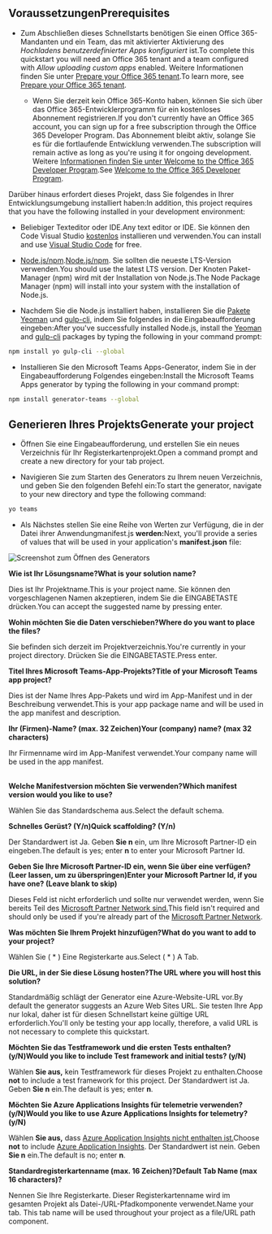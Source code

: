## <a name="prerequisites"></a><span data-ttu-id="b1c18-101">Voraussetzungen</span><span class="sxs-lookup"><span data-stu-id="b1c18-101">Prerequisites</span></span>

- <span data-ttu-id="b1c18-102">Zum Abschließen dieses Schnellstarts benötigen Sie einen Office 365-Mandanten und ein Team, das mit aktivierter Aktivierung des *Hochladens benutzerdefinierter Apps konfiguriert* ist.</span><span class="sxs-lookup"><span data-stu-id="b1c18-102">To complete this quickstart you will need an Office 365 tenant and a team configured with *Allow uploading custom apps* enabled.</span></span> <span data-ttu-id="b1c18-103">Weitere Informationen finden Sie unter [Prepare your Office 365 tenant](~/concepts/build-and-test/prepare-your-o365-tenant.md).</span><span class="sxs-lookup"><span data-stu-id="b1c18-103">To learn more, see [Prepare your Office 365 tenant](~/concepts/build-and-test/prepare-your-o365-tenant.md).</span></span>

  - <span data-ttu-id="b1c18-104">Wenn Sie derzeit kein Office 365-Konto haben, können Sie sich über das Office 365-Entwicklerprogramm für ein kostenloses Abonnement registrieren.</span><span class="sxs-lookup"><span data-stu-id="b1c18-104">If you don't currently have an Office 365 account, you can sign up for a free subscription through the Office 365 Developer Program.</span></span> <span data-ttu-id="b1c18-105">Das Abonnement bleibt aktiv, solange Sie es für die fortlaufende Entwicklung verwenden.</span><span class="sxs-lookup"><span data-stu-id="b1c18-105">The subscription will remain active as long as you're using it for ongoing development.</span></span> <span data-ttu-id="b1c18-106">Weitere [Informationen finden Sie unter Welcome to the Office 365 Developer Program](https://docs.microsoft.com/office/developer-program/microsoft-365-developer-program).</span><span class="sxs-lookup"><span data-stu-id="b1c18-106">See [Welcome to the Office 365 Developer Program](https://docs.microsoft.com/office/developer-program/microsoft-365-developer-program).</span></span>

<span data-ttu-id="b1c18-107">Darüber hinaus erfordert dieses Projekt, dass Sie folgendes in Ihrer Entwicklungsumgebung installiert haben:</span><span class="sxs-lookup"><span data-stu-id="b1c18-107">In addition, this project requires that you have the following installed in your development environment:</span></span>

- <span data-ttu-id="b1c18-108">Beliebiger Texteditor oder IDE.</span><span class="sxs-lookup"><span data-stu-id="b1c18-108">Any text editor or IDE.</span></span> <span data-ttu-id="b1c18-109">Sie können den Code Visual Studio [kostenlos](https://code.visualstudio.com/download) installieren und verwenden.</span><span class="sxs-lookup"><span data-stu-id="b1c18-109">You can install and use [Visual Studio Code](https://code.visualstudio.com/download) for free.</span></span>

- <span data-ttu-id="b1c18-110">[Node.js/npm](https://nodejs.org/en/).</span><span class="sxs-lookup"><span data-stu-id="b1c18-110">[Node.js/npm](https://nodejs.org/en/).</span></span> <span data-ttu-id="b1c18-111">Sie sollten die neueste LTS-Version verwenden.</span><span class="sxs-lookup"><span data-stu-id="b1c18-111">You should use the latest LTS version.</span></span> <span data-ttu-id="b1c18-112">Der Knoten Paket-Manager (npm) wird mit der Installation von Node.js.</span><span class="sxs-lookup"><span data-stu-id="b1c18-112">The Node Package Manager (npm) will install into your system with the installation of Node.js.</span></span>

- <span data-ttu-id="b1c18-113">Nachdem Sie die Node.js installiert haben, installieren Sie die [Pakete Yeoman](https://yeoman.io/) und [gulp-cli,](https://www.npmjs.com/package/gulp-cli) indem Sie folgendes in die Eingabeaufforderung eingeben:</span><span class="sxs-lookup"><span data-stu-id="b1c18-113">After you've successfully installed Node.js, install the [Yeoman](https://yeoman.io/) and [gulp-cli](https://www.npmjs.com/package/gulp-cli) packages by typing the following in your command prompt:</span></span>

```bash
npm install yo gulp-cli --global
```

- <span data-ttu-id="b1c18-114">Installieren Sie den Microsoft Teams Apps-Generator, indem Sie in der Eingabeaufforderung Folgendes eingeben:</span><span class="sxs-lookup"><span data-stu-id="b1c18-114">Install the Microsoft Teams Apps generator by typing the following in your command prompt:</span></span>

```bash
npm install generator-teams --global
```

## <a name="generate-your-project"></a><span data-ttu-id="b1c18-115">Generieren Ihres Projekts</span><span class="sxs-lookup"><span data-stu-id="b1c18-115">Generate your project</span></span>

- <span data-ttu-id="b1c18-116">Öffnen Sie eine Eingabeaufforderung, und erstellen Sie ein neues Verzeichnis für Ihr Registerkartenprojekt.</span><span class="sxs-lookup"><span data-stu-id="b1c18-116">Open a command prompt and create a new directory for your tab project.</span></span>

- <span data-ttu-id="b1c18-117">Navigieren Sie zum Starten des Generators zu Ihrem neuen Verzeichnis, und geben Sie den folgenden Befehl ein:</span><span class="sxs-lookup"><span data-stu-id="b1c18-117">To start the generator, navigate to your new directory and type the following command:</span></span>

```bash
yo teams
```

- <span data-ttu-id="b1c18-118">Als Nächstes stellen Sie eine Reihe von Werten zur Verfügung, die in der Datei ihrer Anwendungmanifest.js **werden:**</span><span class="sxs-lookup"><span data-stu-id="b1c18-118">Next, you'll provide a series of values that will be used in your application's **manifest.json** file:</span></span>

![Screenshot zum Öffnen des Generators](/microsoftteams/platform/assets/images/tab-images/teamsTabScreenshot.PNG)

<span data-ttu-id="b1c18-120">**Wie ist Ihr Lösungsname?**</span><span class="sxs-lookup"><span data-stu-id="b1c18-120">**What is your solution name?**</span></span>

<span data-ttu-id="b1c18-121">Dies ist Ihr Projektname.</span><span class="sxs-lookup"><span data-stu-id="b1c18-121">This is your project name.</span></span> <span data-ttu-id="b1c18-122">Sie können den vorgeschlagenen Namen akzeptieren, indem Sie die EINGABETASTE drücken.</span><span class="sxs-lookup"><span data-stu-id="b1c18-122">You can accept the suggested name by pressing enter.</span></span>

<span data-ttu-id="b1c18-123">**Wohin möchten Sie die Daten verschieben?**</span><span class="sxs-lookup"><span data-stu-id="b1c18-123">**Where do you want to place the files?**</span></span>

<span data-ttu-id="b1c18-124">Sie befinden sich derzeit im Projektverzeichnis.</span><span class="sxs-lookup"><span data-stu-id="b1c18-124">You're currently in your project directory.</span></span> <span data-ttu-id="b1c18-125">Drücken Sie die EINGABETASTE.</span><span class="sxs-lookup"><span data-stu-id="b1c18-125">Press enter.</span></span>

<span data-ttu-id="b1c18-126">**Titel Ihres Microsoft Teams-App-Projekts?**</span><span class="sxs-lookup"><span data-stu-id="b1c18-126">**Title of your Microsoft Teams app project?**</span></span>

<span data-ttu-id="b1c18-127">Dies ist der Name Ihres App-Pakets und wird im App-Manifest und in der Beschreibung verwendet.</span><span class="sxs-lookup"><span data-stu-id="b1c18-127">This is your app package name and will be used in the app manifest and description.</span></span>

<span data-ttu-id="b1c18-128">**Ihr (Firmen)-Name? (max. 32 Zeichen)**</span><span class="sxs-lookup"><span data-stu-id="b1c18-128">**Your (company) name? (max 32 characters)**</span></span>

<span data-ttu-id="b1c18-129">Ihr Firmenname wird im App-Manifest verwendet.</span><span class="sxs-lookup"><span data-stu-id="b1c18-129">Your company name will be used in the app manifest.</span></span>

<br><span data-ttu-id="b1c18-130">**Welche Manifestversion möchten Sie verwenden?**</span><span class="sxs-lookup"><span data-stu-id="b1c18-130">**Which manifest version would you like to use?**</span></span>

<span data-ttu-id="b1c18-131">Wählen Sie das Standardschema aus.</span><span class="sxs-lookup"><span data-stu-id="b1c18-131">Select the default schema.</span></span>

<span data-ttu-id="b1c18-132">**Schnelles Gerüst? (Y/n)**</span><span class="sxs-lookup"><span data-stu-id="b1c18-132">**Quick scaffolding? (Y/n)**</span></span>

<span data-ttu-id="b1c18-133">Der Standardwert ist Ja. Geben **Sie n** ein, um Ihre Microsoft Partner-ID ein eingeben.</span><span class="sxs-lookup"><span data-stu-id="b1c18-133">The default is yes; enter **n** to enter your Microsoft Partner Id.</span></span>

<span data-ttu-id="b1c18-134">**Geben Sie Ihre Microsoft Partner-ID ein, wenn Sie über eine verfügen? (Leer lassen, um zu überspringen)**</span><span class="sxs-lookup"><span data-stu-id="b1c18-134">**Enter your Microsoft Partner Id, if you have one? (Leave blank to skip)**</span></span>

<span data-ttu-id="b1c18-135">Dieses Feld ist nicht erforderlich und sollte nur verwendet werden, wenn Sie bereits Teil des [Microsoft Partner Network sind.](https://partner.microsoft.com)</span><span class="sxs-lookup"><span data-stu-id="b1c18-135">This field isn't required and should only be used if you're already part of the [Microsoft Partner Network](https://partner.microsoft.com).</span></span>

<span data-ttu-id="b1c18-136">**Was möchten Sie Ihrem Projekt hinzufügen?**</span><span class="sxs-lookup"><span data-stu-id="b1c18-136">**What do you want to add to your project?**</span></span>

<span data-ttu-id="b1c18-137">Wählen Sie ( &ast; ) Eine Registerkarte aus.</span><span class="sxs-lookup"><span data-stu-id="b1c18-137">Select ( &ast; ) A Tab.</span></span>

<span data-ttu-id="b1c18-138">**Die URL, in der Sie diese Lösung hosten?**</span><span class="sxs-lookup"><span data-stu-id="b1c18-138">**The URL where you will host this solution?**</span></span>

<span data-ttu-id="b1c18-139">Standardmäßig schlägt der Generator eine Azure-Website-URL vor.</span><span class="sxs-lookup"><span data-stu-id="b1c18-139">By default the generator suggests an Azure Web Sites URL.</span></span> <span data-ttu-id="b1c18-140">Sie testen Ihre App nur lokal, daher ist für diesen Schnellstart keine gültige URL erforderlich.</span><span class="sxs-lookup"><span data-stu-id="b1c18-140">You'll only be testing your app locally, therefore, a valid URL is not necessary to complete this quickstart.</span></span>

<span data-ttu-id="b1c18-141">**Möchten Sie das Testframework und die ersten Tests enthalten? (y/N)**</span><span class="sxs-lookup"><span data-stu-id="b1c18-141">**Would you like to include Test framework and initial tests? (y/N)**</span></span>

<span data-ttu-id="b1c18-142">Wählen **Sie aus,** kein Testframework für dieses Projekt zu enthalten.</span><span class="sxs-lookup"><span data-stu-id="b1c18-142">Choose **not** to include a test framework for this project.</span></span> <span data-ttu-id="b1c18-143">Der Standardwert ist Ja. Geben **Sie n** ein.</span><span class="sxs-lookup"><span data-stu-id="b1c18-143">The default is yes; enter **n**.</span></span>

<span data-ttu-id="b1c18-144">**Möchten Sie Azure Applications Insights für telemetrie verwenden? (y/N)**</span><span class="sxs-lookup"><span data-stu-id="b1c18-144">**Would you like to use Azure Applications Insights for telemetry? (y/N)**</span></span>

<span data-ttu-id="b1c18-145">Wählen **Sie aus,** dass [Azure Application Insights nicht enthalten ist.](/azure-docs/articles/azure-monitor/app/app-insights-overview.md)</span><span class="sxs-lookup"><span data-stu-id="b1c18-145">Choose **not** to include [Azure Application Insights](/azure-docs/articles/azure-monitor/app/app-insights-overview.md).</span></span> <span data-ttu-id="b1c18-146">Der Standardwert ist nein. Geben **Sie n** ein.</span><span class="sxs-lookup"><span data-stu-id="b1c18-146">The default is no; enter **n**.</span></span>

<span data-ttu-id="b1c18-147">**Standardregisterkartenname (max. 16 Zeichen)?**</span><span class="sxs-lookup"><span data-stu-id="b1c18-147">**Default Tab Name (max 16 characters)?**</span></span>

<span data-ttu-id="b1c18-148">Nennen Sie Ihre Registerkarte. Dieser Registerkartenname wird im gesamten Projekt als Datei-/URL-Pfadkomponente verwendet.</span><span class="sxs-lookup"><span data-stu-id="b1c18-148">Name your tab. This tab name will be used throughout your project as a file/URL path component.</span></span>
